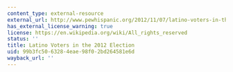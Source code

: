 ```yaml
---
content_type: external-resource
external_url: http://www.pewhispanic.org/2012/11/07/latino-voters-in-the-2012-election/
has_external_license_warning: true
license: https://en.wikipedia.org/wiki/All_rights_reserved
status: ''
title: Latino Voters in the 2012 Election
uid: 99b3fc50-6328-4eae-98f0-2bd264581e6d
wayback_url: ''
---
```

